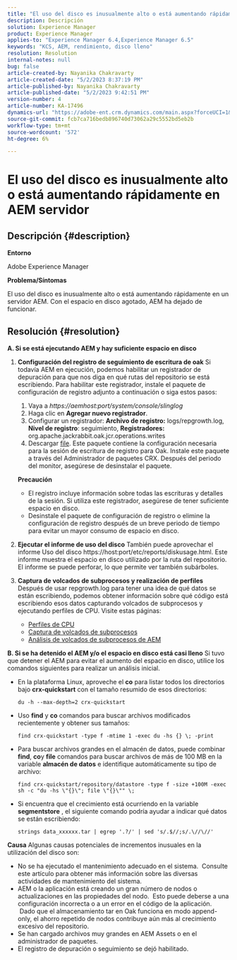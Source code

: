 ```yaml
---
title: "El uso del disco es inusualmente alto o está aumentando rápidamente en AEM servidor"
description: Descripción
solution: Experience Manager
product: Experience Manager
applies-to: "Experience Manager 6.4,Experience Manager 6.5"
keywords: "KCS, AEM, rendimiento, disco lleno"
resolution: Resolution
internal-notes: null
bug: false
article-created-by: Nayanika Chakravarty
article-created-date: "5/2/2023 8:37:19 PM"
article-published-by: Nayanika Chakravarty
article-published-date: "5/2/2023 9:42:51 PM"
version-number: 4
article-number: KA-17496
dynamics-url: "https://adobe-ent.crm.dynamics.com/main.aspx?forceUCI=1&pagetype=entityrecord&etn=knowledgearticle&id=104d8e1f-29e9-ed11-a7c6-6045bd006268"
source-git-commit: fcb7ca716bedb896740d73062a29c5552bd5eb2b
workflow-type: tm+mt
source-wordcount: '572'
ht-degree: 6%

---
```


# El uso del disco es inusualmente alto o está aumentando rápidamente en AEM servidor

## Descripción {#description}


<b>Entorno</b>

Adobe Experience Manager

<b>Problema/Síntomas</b>

El uso del disco es inusualmente alto o está aumentando rápidamente en un servidor AEM. Con el espacio en disco agotado, AEM ha dejado de funcionar.




## Resolución {#resolution}

<b>A. Si se está ejecutando AEM y hay suficiente espacio en disco</b>
1. <b>Configuración del registro de seguimiento de escritura de oak</b>    Si todavía AEM en ejecución, podemos habilitar un registrador de depuración para que nos diga en qué rutas del repositorio se está escribiendo. Para habilitar este registrador, instale el paquete de configuración de registro adjunto a continuación o siga estos pasos:

   1. Vaya a *https://aemhost:port/system/console/slinglog*
   2. Haga clic en <b>Agregar nuevo registrador</b>.
   3. Configurar un registrador: <b>Archivo de registro:</b> logs/repgrowth.log, <b>Nivel de registro</b>: seguimiento, <b>Registradores:</b> org.apache.jackrabbit.oak.jcr.operations.writes
   4. Descargar [file](https://helpx.adobe.com/content/dam/help/en/experience-manager/kb/analyze-unusual-repository-growth/jcr:content/main-pars/download/log_repository_growth-1.zip).        Este paquete contiene la configuración necesaria para la sesión de escritura de registro para Oak. Instale este paquete a través del Administrador de paquetes CRX. Después del periodo del monitor, asegúrese de desinstalar el paquete.

   <b>Precaución</b>

   - El registro incluye información sobre todas las escrituras y detalles de la sesión. Si utiliza este registrador, asegúrese de tener suficiente espacio en disco.
   - Desinstale el paquete de configuración de registro o elimine la configuración de registro después de un breve periodo de tiempo para evitar un mayor consumo de espacio en disco.
2. <b>Ejecutar el informe de uso del disco</b>    También puede aprovechar el informe Uso del disco https://host:port/etc/reports/diskusage.html. Este informe muestra el espacio en disco utilizado por la ruta del repositorio. El informe se puede perforar, lo que permite ver también subárboles.
3. <b>Captura de volcados de subprocesos y realización de perfiles</b>    Después de usar repgrowth.log para tener una idea de qué datos se están escribiendo, podemos obtener información sobre qué código está escribiendo esos datos capturando volcados de subprocesos y ejecutando perfiles de CPU. Visite estas páginas:

   - [Perfiles de CPU](https://experienceleague.adobe.com/docs/experience-cloud-kcs/kbarticles/KA-17499.html?lang=es)
   - [Captura de volcados de subprocesos](https://experienceleague.adobe.com/docs/experience-cloud-kcs/kbarticles/KA-17452.html?lang=es)
   - [Análisis de volcados de subprocesos de AEM](https://experienceleague.adobe.com/docs/experience-cloud-kcs/kbarticles/KA-16458.html?lang=es)

<b>B. Si se ha detenido el AEM y/o el espacio en disco está casi lleno</b>
Si tuvo que detener el AEM para evitar el aumento del espacio en disco, utilice los comandos siguientes para realizar un análisis inicial.

- En la plataforma Linux, aproveche el <b>co</b> para listar todos los directorios bajo <b>crx-quickstart</b> con el tamaño resumido de esos directorios:<br>

   ```
   du -h --max-depth=2 crx-quickstart
   ```
- Uso <b>find</b> y <b>co</b> comandos para buscar archivos modificados recientemente y obtener sus tamaños:

   ```
   find crx-quickstart -type f -mtime 1 -exec du -hs {} \; -print
   ```
- Para buscar archivos grandes en el almacén de datos, puede combinar <b>find</b>, <b>co</b>y <b>file</b> comandos para buscar archivos de más de 100 MB en la variable <b>almacén de datos</b> e identifique automáticamente su tipo de archivo:

   ```
   find crx-quickstart/repository/datastore -type f -size +100M -exec sh -c "du -hs \"{}\"; file \"{}\"" \;
   ```
- Si encuentra que el crecimiento está ocurriendo en la variable <b>segmentstore</b> , el siguiente comando podría ayudar a indicar qué datos se están escribiendo:

   ```
   strings data_xxxxxx.tar | egrep '.?/' | sed 's/.$//;s/.\//\//'
   ```

<b>Causa</b>
Algunas causas potenciales de incrementos inusuales en la utilización del disco son:

- No se ha ejecutado el mantenimiento adecuado en el sistema.  Consulte este artículo para obtener más información sobre las diversas actividades de mantenimiento del sistema.
- AEM o la aplicación está creando un gran número de nodos o actualizaciones en las propiedades del nodo.  Esto puede deberse a una configuración incorrecta o a un error en el código de la aplicación.  Dado que el almacenamiento tar en Oak funciona en modo append-only, el ahorro repetido de nodos contribuye aún más al crecimiento excesivo del repositorio.
- Se han cargado archivos muy grandes en AEM Assets o en el administrador de paquetes.
- El registro de depuración o seguimiento se dejó habilitado.

